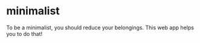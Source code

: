 # minimalist
To be a minimalist, you should reduce your belongings. This web app helps you to do that!
